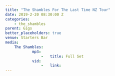 ```yaml
---
title: "The Shambles For The Last Time NZ Tour"
date: 2019-2-20 08:30:00 Z
categories:
    - the_shambles
parent: Gigs
better_placeholders: true
venue: Starters Bar
media:
    The Shambles:
            mp3:
                -   title: Full Set
            vid:
                -   link:
---
```

